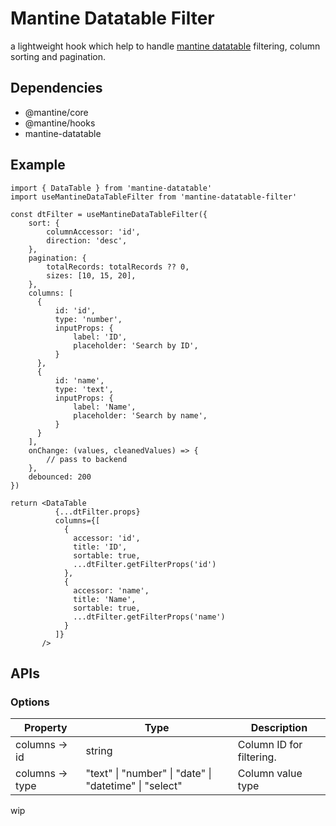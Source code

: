 # Mantine Datatable Filter
a lightweight hook which help to handle [mantine datatable](https://github.com/icflorescu/mantine-datatable) filtering, column sorting and pagination.

## Dependencies
- @mantine/core
- @mantine/hooks
- mantine-datatable

## Example
```tsx
import { DataTable } from 'mantine-datatable'
import useMantineDataTableFilter from 'mantine-datatable-filter'

const dtFilter = useMantineDataTableFilter({
    sort: {
        columnAccessor: 'id',
        direction: 'desc',
    },
    pagination: {
        totalRecords: totalRecords ?? 0,
        sizes: [10, 15, 20],
    },
    columns: [
      {
          id: 'id',
          type: 'number',
          inputProps: {
              label: 'ID',
              placeholder: 'Search by ID',
          }
      },
      {
          id: 'name',
          type: 'text',
          inputProps: {
              label: 'Name',
              placeholder: 'Search by name',
          }
      }
    ],
    onChange: (values, cleanedValues) => {
        // pass to backend
    },
    debounced: 200
})

return <DataTable
          {...dtFilter.props}
          columns={[
            {
              accessor: 'id',
              title: 'ID',
              sortable: true,
              ...dtFilter.getFilterProps('id')
            },
            {
              accessor: 'name',
              title: 'Name',
              sortable: true,
              ...dtFilter.getFilterProps('name')
            }
          ]}
       />
```

## APIs
### Options
| Property | Type | Description |
| --- | --- | --- |
| columns -> id | string | Column ID for filtering. |
| columns -> type | "text" \| "number" \| "date" \| "datetime" \| "select" | Column value type

wip
